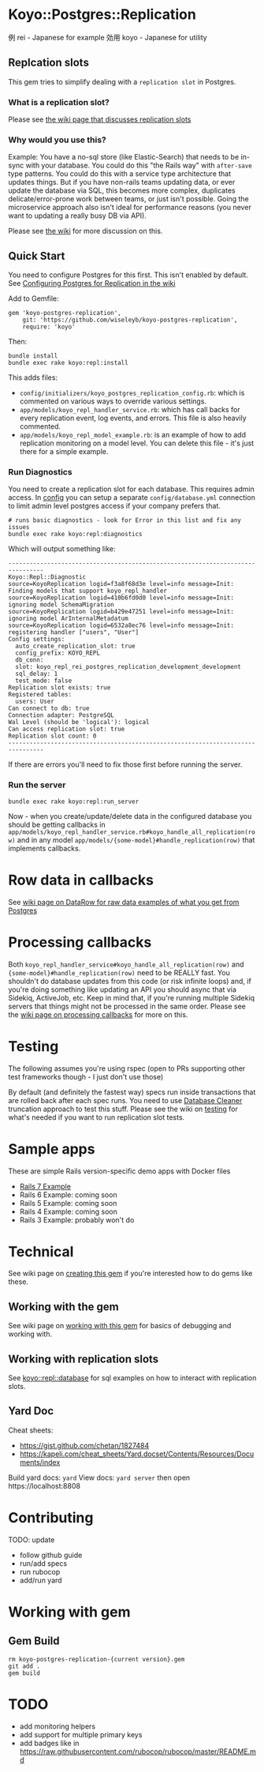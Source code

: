 # Koyo::Postgres::Replication

例 rei - Japanese for example 
効用 koyo - Japanese for utility

## Replcation slots

This gem tries to simplify dealing with a `replication slot` in Postgres. 

### What is a replication slot?

Please see [the wiki page that discusses replication
slots](https://github.com/wiseleyb/koyo-postgres-replication/wiki/What-is-replication%3F)

### Why would you use this?

Example: You have a no-sql store (like Elastic-Search) that needs to be in-sync
with your database. You could do this "the Rails way" with `after-save` type
patterns. You could do this with a service type architecture that updates
things. But if you have non-rails teams updating data, or ever update the
database via SQL, this becomes more complex, duplicates delicate/error-prone
work between teams, or just isn't possible. Going the microservice approach
also isn't ideal for performance reasons (you never want to updating a really
busy DB via API). 

Please see [the
wiki](https://github.com/wiseleyb/koyo-postgres-replication/wiki/What-is-replication%3F)
for more discussion on this.

## Quick Start

You need to configure Postgres for this first. This isn't enabled by default.
See [Configuring Postgres for Replication in the
wiki](https://github.com/wiseleyb/koyo-postgres-replication/wiki/Configuring-Postgres-for-Replication)

Add to Gemfile:

```
gem 'koyo-postgres-replication', 
    git: 'https://github.com/wiseleyb/koyo-postgres-replication',
    require: 'koyo'
```

Then:

```
bundle install
bundle exec rake koyo:repl:install
```

This adds files:

* `config/initializers/koyo_postgres_replication_config.rb`: which is commented
  on various ways to override various settings.
* `app/models/koyo_repl_handler_service.rb`: which has call backs for every
  replication event, log events, and errors. This file is also heavily
commented.
* `app/models/koyo_repl_model_example.rb`: is an example of how to add
  replication monitoring on a model level. You can delete this file - it's just
there for a simple example. 

### Run Diagnostics

You need to create a replication slot for each database. This requires admin
access. In
[config](https://github.com/wiseleyb/koyo-postgres-replication/blob/main/lib/koyo/repl/templates/koyo_postgres_replication_config.txt)
you can setup a separate `config/database.yml` connection to limit admin level
postgres access if your company prefers that.

```
# runs basic diagnostics - look for Error in this list and fix any issues
bundle exec rake koyo:repl:diagnostics
```

Which will output something like:

```
--------------------------------------------------------------------------------
Koyo::Repl::Diagnostic
source=KoyoReplication logid=f3a8f68d3e level=info message=Init: Finding models that support koyo_repl_handler
source=KoyoReplication logid=410b6fd0d0 level=info message=Init: ignoring model SchemaMigration
source=KoyoReplication logid=b429e47251 level=info message=Init: ignoring model ArInternalMetadatum
source=KoyoReplication logid=6532a8ec76 level=info message=Init: registering handler ["users", "User"]
Config settings:
  auto_create_replication_slot: true
  config_prefix: KOYO_REPL
  db_conn:
  slot: koyo_repl_rei_postgres_replication_development_development
  sql_delay: 1
  test_mode: false
Replication slot exists: true
Registered tables:
  users: User
Can connect to db: true
Connection adapter: PostgreSQL
Wal Level (should be 'logical'): logical
Can access replication slot: true
Replication slot count: 0
--------------------------------------------------------------------------------
```

If there are errors you'll need to fix those first before running the server.

### Run the server

```
bundle exec rake koyo:repl:run_server
```

Now - when you create/update/delete data in the configured database you should
be getting callbacks in
`app/models/koyo_repl_handler_service.rb#koyo_handle_all_replication(row)` and
in any model `app/models/{some-model}#handle_replication(row)` that implements
callbacks.

# Row data in callbacks

See [wiki page on DataRow for raw data examples of what you get from
Postgres](https://github.com/wiseleyb/koyo-postgres-replication/wiki/Koyo::Repl::DataRow-data-spec)

# Processing callbacks

Both `koyo_repl_handler_service#koyo_handle_all_replication(row)` and
`{some-model}#handle_replication(row)` need to be REALLY fast. You shouldn't do
database updates from this code (or risk infinite loops) and, if you're doing
something like updating an API you should async that via Sidekiq, ActiveJob,
etc. Keep in mind that, if you're running multiple Sidekiq servers that things
might not be processed in the same order. Please see the [wiki page on
processing
callbacks](https://github.com/wiseleyb/koyo-postgres-replication/wiki/Processing-callbacks)
for more on this.

# Testing

The following assumes you're using rspec (open to PRs supporting other test
frameworks though - I just don't use those)

By default (and definitely the fastest way) specs run inside
transactions that are rolled back after each spec runs. You need to use
[Database Cleaner](https://github.com/DatabaseCleaner/database_cleaner)
truncation approach to test this stuff. Please see the wiki on
[testing](https://github.com/wiseleyb/koyo-postgres-replication/wiki/Testing)
for what's needed if you want to run replication slot tests.

# Sample apps

These are simple Rails version-specific demo apps with Docker files

* [Rails 7 Example](https://github.com/wiseleyb/rei-postgres-replication/tree/rails-7-example)
* Rails 6 Example: coming soon
* Rails 5 Example: coming soon
* Rails 4 Example: coming soon
* Rails 3 Example: probably won't do
 
# Technical 

See wiki page on [creating this
gem](https://github.com/wiseleyb/koyo-postgres-replication/wiki/Creating-this-GEM)
if you're interested how to do gems like these.

## Working with the gem

See wiki page on [working with this
gem](https://github.com/wiseleyb/koyo-postgres-replication/wiki/Developing-on-this-GEM)
for basics of debugging and working with.

## Working with replication slots

See
[koyo::repl::database](https://github.com/wiseleyb/koyo-postgres-replication/blob/main/lib/koyo/repl/database.rb)
for sql examples on how to interact with replication slots.

## Yard Doc

Cheat sheets:
* https://gist.github.com/chetan/1827484
* https://kapeli.com/cheat_sheets/Yard.docset/Contents/Resources/Documents/index

Build yard docs: `yard`
View docs: `yard server` then open https://localhost:8808

# Contributing

TODO: update

* follow github guide
* run/add specs
* run rubocop
* add/run yard

# Working with gem

## Gem Build

```
rm koyo-postgres-replication-{current version}.gem
git add .
gem build
```

# TODO

* add monitoring helpers
* add support for multiple primary keys
* add badges like in https://raw.githubusercontent.com/rubocop/rubocop/master/README.md
